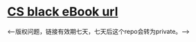 # [CS black eBook url](https://www.aliyundrive.com/s/vpzHaD72iaY)

<--版权问题，链接有效期七天，七天后这个repo会转为private。-->